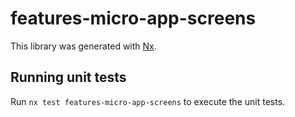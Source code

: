 # features-micro-app-screens

This library was generated with [Nx](https://nx.dev).

## Running unit tests

Run `nx test features-micro-app-screens` to execute the unit tests.

